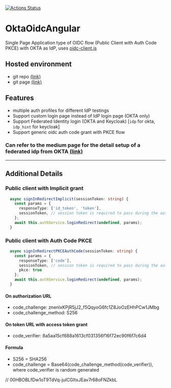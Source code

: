 [![Actions Status](https://github.com/blackjackyau/okta-oidc-angular/workflows/Node%20CI/badge.svg)](https://github.com/blackjackyau/okta-oidc-angular/actions)

# OktaOidcAngular
Single Page Application type of OIDC flow (Public Client with Auth Code PKCE) with OKTA as IdP, uses [oidc-client.js](https://github.com/IdentityModel/oidc-client-js)

## Hosted environment
- git repo [(link)](https://github.com/blackjackyau/okta-oidc-angular-page)
- git page [(link)](https://blackjackyau.github.io/okta-oidc-angular-page/)

## Features
- multiple auth profiles for different IdP testings
- Support custom login page instead of IdP login page (OKTA only)
- Support Federated Identity login (OKTA and Keycloak) [`idp` for okta, `idp_hint` for keycloak]
- Support generic oidc auth code grant with PKCE flow

### Can refer to the medium page for the detail setup of a federated idp from OKTA [(link)](https://ysyau.medium.com/okta-oidc-federated-idp-setup-with-saml-2-0-demo-project-f88fb4153ec5)

---

## Additional Details

### Public client with Implicit grant
```typescript
  async signInRedirectImplicit(sessionToken: string) {
    const params = {
      responseType: ['id_token', 'token'],
      sessionToken, // session token is required to pass during the auth service, if not it will call okta
    };
    await this.authService.loginRedirect(undefined, params);
  }
```

### Public client with Auth Code PKCE

``` typescript
  async signInRedirectPKCEAuthCode(sessionToken: string) {
    const params = {
      responseType: ['code'],
      sessionToken, // session token is required to pass during the auth service, if not it will call okta
      pkce: true
    };
    await this.authService.loginRedirect(undefined, params);
  }
```

#### On authorization URL
- code_challenge: znenlxKPjR5jJ2_f5QqyoG6fc1Z8JoOzEHhPCw1JMbg
- code_challenge_method: S256

#### On token URL with access token grant
- code_verifier: 8a5aa15cf688a1613cf031356f16f72ec90f6f7c6d4

#### Formula
- S256 = SHA256
- code_challenge = Base64(code_challenge_method(code_verifier)), where code_verifier is random generated

// 00HBOBLfDw1oT9TdVq-juICGItxJEav7r68oFNZkbL
